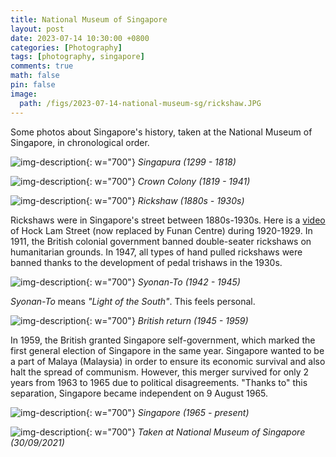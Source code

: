 ```yaml
---
title: National Museum of Singapore
layout: post
date: 2023-07-14 10:30:00 +0800
categories: [Photography]
tags: [photography, singapore]
comments: true
math: false
pin: false
image:
  path: /figs/2023-07-14-national-museum-sg/rickshaw.JPG
---
```


Some photos about Singapore's history, taken at the National Museum of Singapore, 
in chronological order.

![img-description](/figs/2023-07-14-national-museum-sg/singapura.jpg){: w="700"}
_Singapura (1299 - 1818)_

![img-description](/figs/2023-07-14-national-museum-sg/crown_colony.jpg){: w="700"}
_Crown Colony (1819 - 1941)_

![img-description](/figs/2023-07-14-national-museum-sg/rickshaw.JPG){: w="700"}
_Rickshaw (1880s - 1930s)_

Rickshaws were in Singapore's street between 1880s-1930s. 
Here is a [video](https://youtu.be/RdolrWjzyVo) of Hock Lam Street (now replaced 
by Funan Centre) during 1920-1929. 
In 1911, the British colonial government banned double-seater rickshaws on 
humanitarian grounds. 
In 1947, all types of hand pulled rickshaws were banned thanks to the development 
of pedal trishaws in the 1930s. 

![img-description](/figs/2023-07-14-national-museum-sg/syonan-to.jpg){: w="700"}
_Syonan-To (1942 - 1945)_

*Syonan-To* means *"Light of the South"*. This feels personal.

![img-description](/figs/2023-07-14-national-museum-sg/british_return.JPG){: w="700"}
_British return (1945 - 1959)_

In 1959, the British granted Singapore self-government, which marked the first 
general election of Singapore in the same year. 
Singapore wanted to be a part of Malaya (Malaysia) in order to ensure its 
economic survival and also halt the spread of communism. 
However, this merger survived for only 2 years from 1963 to 1965 due to 
political disagreements. 
"Thanks to" this separation, Singapore became independent on 9 August 1965. 

![img-description](/figs/2023-07-14-national-museum-sg/singapore.jpg){: w="700"}
_Singapore (1965 - present)_

![img-description](/figs/2023-07-14-national-museum-sg/mirror.JPG){: w="700"}
_Taken at National Museum of Singapore (30/09/2021)_
